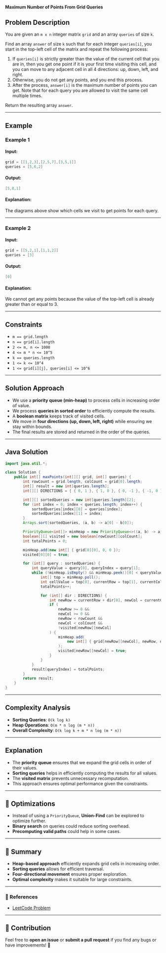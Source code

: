 #### Maximum Number of Points From Grid Queries

## Problem Description
You are given an `m x n` integer matrix `grid` and an array `queries` of size `k`.

Find an array `answer` of size `k` such that for each integer `queries[i]`, you start in the top-left cell of the matrix and repeat the following process:

1. If `queries[i]` is strictly greater than the value of the current cell that you are in, then you get one point if it is your first time visiting this cell, and you can move to any adjacent cell in all 4 directions: up, down, left, and right.
2. Otherwise, you do not get any points, and you end this process.
3. After the process, `answer[i]` is the maximum number of points you can get. Note that for each query you are allowed to visit the same cell multiple times.

Return the resulting array `answer`.

---

## Example

### Example 1
#### Input:
```java
grid = [[1,2,3],[2,5,7],[3,5,1]]
queries = [5,6,2]
```
#### Output:
```java
[5,8,1]
```
#### Explanation:
The diagrams above show which cells we visit to get points for each query.

---

### Example 2
#### Input:
```java
grid = [[5,2,1],[1,1,2]]
queries = [3]
```
#### Output:
```java
[0]
```
#### Explanation:
We cannot get any points because the value of the top-left cell is already greater than or equal to 3.

---

## Constraints
- `m == grid.length`
- `n == grid[i].length`
- `2 <= m, n <= 1000`
- `4 <= m * n <= 10^5`
- `k == queries.length`
- `1 <= k <= 10^4`
- `1 <= grid[i][j], queries[i] <= 10^6`

---

## Solution Approach
- We use a **priority queue (min-heap)** to process cells in increasing order of value.
- We process **queries in sorted order** to efficiently compute the results.
- A **boolean matrix** keeps track of visited cells.
- We move in **four directions (up, down, left, right)** while ensuring we stay within bounds.
- The final results are stored and returned in the order of the queries.

---

## Java Solution

```java
import java.util.*;

class Solution {
    public int[] maxPoints(int[][] grid, int[] queries) {
        int rowCount = grid.length, colCount = grid[0].length;
        int[] result = new int[queries.length];
        int[][] DIRECTIONS = { { 0, 1 }, { 1, 0 }, { 0, -1 }, { -1, 0 } };

        int[][] sortedQueries = new int[queries.length][2];
        for (int index = 0; index < queries.length; index++) {
            sortedQueries[index][0] = queries[index];
            sortedQueries[index][1] = index;
        }
        Arrays.sort(sortedQueries, (a, b) -> a[0] - b[0]);

        PriorityQueue<int[]> minHeap = new PriorityQueue<>((a, b) -> a[0] - b[0]);
        boolean[][] visited = new boolean[rowCount][colCount];
        int totalPoints = 0;

        minHeap.add(new int[] { grid[0][0], 0, 0 });
        visited[0][0] = true;

        for (int[] query : sortedQueries) {
            int queryValue = query[0], queryIndex = query[1];
            while (!minHeap.isEmpty() && minHeap.peek()[0] < queryValue) {
                int[] top = minHeap.poll();
                int cellValue = top[0], currentRow = top[1], currentCol = top[2];
                totalPoints++;

                for (int[] dir : DIRECTIONS) {
                    int newRow = currentRow + dir[0], newCol = currentCol + dir[1];
                    if (
                        newRow >= 0 &&
                        newCol >= 0 &&
                        newRow < rowCount &&
                        newCol < colCount &&
                        !visited[newRow][newCol]
                    ) {
                        minHeap.add(
                            new int[] { grid[newRow][newCol], newRow, newCol }
                        );
                        visited[newRow][newCol] = true;
                    }
                }
            }
            result[queryIndex] = totalPoints;
        }
        return result;
    }
}
```

---

## Complexity Analysis
- **Sorting Queries**: `O(k log k)`
- **Heap Operations**: `O(m * n log (m * n))`
- **Overall Complexity**: `O(k log k + m * n log (m * n))`

---

## Explanation
- The **priority queue** ensures that we expand the grid cells in order of their values.
- **Sorting queries** helps in efficiently computing the results for all values.
- The **visited matrix** prevents unnecessary recomputation.
- This approach ensures optimal performance given the constraints.

---

## 🚀 Optimizations
- Instead of using a `PriorityQueue`, **Union-Find** can be explored to optimize further.
- **Binary search** on queries could reduce sorting overhead.
- **Precomputing valid paths** could help in some cases.

---

## 🌟 Summary
- **Heap-based approach** efficiently expands grid cells in increasing order.
- **Sorting queries** allows for efficient traversal.
- **Four-directional movement** ensures proper exploration.
- **Optimal complexity** makes it suitable for large constraints.

---

### 🔗 References
- [LeetCode Problem](https://leetcode.com/problems/maximum-number-of-points-from-grid-queries/)

---

## 📌 Contribution
Feel free to **open an issue** or **submit a pull request** if you find any bugs or have improvements! 🚀

